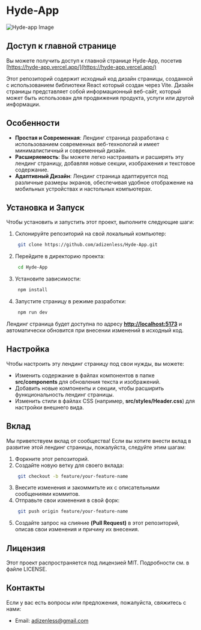# Hyde-App

![Hyde-app Image](https://res.cloudinary.com/dtrp5gl4m/image/upload/v1694362519/Capture1_bum3de.png)

## Доступ к главной странице

Вы можете получить доступ к главной странице Hyde-App, посетив [https://hyde-app.vercel.app/](https://hyde-app.vercel.app/)

Этот репозиторий содержит исходный код дизайн страницы, созданной с использованием библиотеки React который создан через Vite. Дизайн страницы представляет собой информационный веб-сайт, который может быть использован для продвижения продукта, услуги или другой информации.

## Особенности

* **Простая и Современная**: Лендинг страница разработана с использованием современных веб-технологий и 
имеет минималистичный и современный дизайн.
* **Расширяемость**: Вы можете легко настраивать и расширять эту лендинг страницу, 
добавляя новые секции, изображения и текстовое содержание.
* **Адаптивный Дизайн**: Лендинг страница адаптируется под различные размеры экранов, обеспечивая 
удобное отображение на мобильных устройствах и настольных компьютерах.

## Установка и Запуск

Чтобы установить и запустить этот проект, выполните следующие шаги:

1. Склонируйте репозиторий на свой локальный компьютер:
   ```bash
    git clone https://github.com/adizenless/Hyde-App.git
   ```

2. Перейдите в директорию проекта:
   ```bash
    cd Hyde-App
   ```

3. Установите зависимости:
   ```bash
    npm install
   ```

4. Запустите страницу в режиме разработки:
   ```bash
    npm run dev
   ```

Лендинг страница будет доступна по адресу [**http://localhost:5173**](http://localhost:5173) и автоматически обновится при внесении изменений в исходный код.

## Настройка

Чтобы настроить эту лендинг страницу под свои нужды, вы можете:

* Изменить содержание в файлах компонентов в папке **src/components** для обновления текста и изображений.
* Добавить новые компоненты и секции, чтобы расширить функциональность лендинг страницы.
* Изменить стили в файлах CSS (например, **src/styles/Header.css**) для настройки внешнего вида.

## Вклад
Мы приветствуем вклад от сообщества! Если вы хотите внести вклад в развитие этой лендинг страницы, пожалуйста, следуйте этим шагам:

1. Форкните этот репозиторий.
2. Создайте новую ветку для своего вклада:
   ```bash
    git checkout -b feature/your-feature-name
   ```
3. Внесите изменения и закоммитьте их с описательными сообщениями коммитов.
4. Отправьте свои изменения в свой форк:
   ```bash
    git push origin feature/your-feature-name
   ```
5. Создайте запрос на слияние **(Pull Request)** в этот репозиторий, описав свои изменения и причину их внесения.

## Лицензия

Этот проект распространяется под лицензией MIT. Подробности см. в файле LICENSE.

## Контакты

Если у вас есть вопросы или предложения, пожалуйста, свяжитесь с нами:

* Email: adizenless@gmail.com



